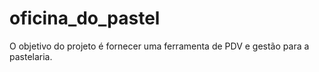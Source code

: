 # oficina_do_pastel

O objetivo do projeto é fornecer uma ferramenta de PDV e gestão para a pastelaria.